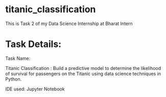# titanic_classification
This is Task 2 of my Data Science Internship at Bharat Intern 
# Task Details:
Task Name:

Titanic Classification : 
Build a predictive model to determine the likelihood of survival for passengers on the Titanic using data science techniques in Python.

IDE used: Jupyter Notebook
